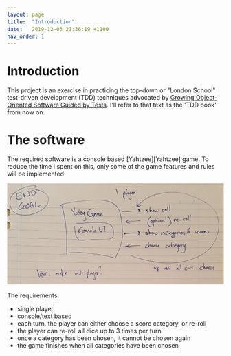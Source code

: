 ```yaml
---
layout: page
title:  "Introduction"
date:   2019-12-03 21:36:19 +1100
nav_order: 1
---
```


# Introduction

This project is an exercise in practicing the top-down or "London School" test-driven
development (TDD) techniques advocated by [Growing Object-Oriented Software Guided by Tests][1].
I'll refer to that text as the 'TDD book' from now on.


# The software

The required software is a console based [Yahtzee][Yahtzee] game. To reduce the time
I spent on this, only some of the game features and rules will be implemented:

![end goal](./img/01_end_goal.jpg)

The requirements:

- single player
- console/text based
- each turn, the player can either choose a score category, or re-roll
- the player can re-roll all dice up to 3 times per turn
- once a category has been chosen, it cannot be chosen again
- the game finishes when all categories have been chosen


[1]: http://www.growing-object-oriented-software.com/